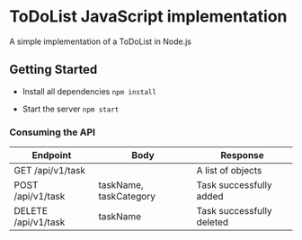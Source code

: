 # ToDoList JavaScript implementation

A simple implementation of a ToDoList in Node.js

## Getting Started

- Install all dependencies `npm install`

- Start the server `npm start`

### Consuming the API

Endpoint | Body | Response
-------- | ---- | --------
GET /api/v1/task | | A list of objects
POST /api/v1/task | taskName, taskCategory | Task successfully added
DELETE /api/v1/task | taskName | Task successfully deleted
